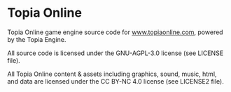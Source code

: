 Topia Online
============

Topia Online game engine source code for www.topiaonline.com, powered by the Topia Engine.

All source code is licensed under the GNU-AGPL-3.0 license (see LICENSE file).

All Topia Online content & assets including graphics, sound, music, html, and data are licensed under the CC BY-NC 4.0 license (see LICENSE2 file).
